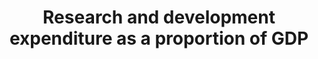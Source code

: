 ---
actual_indicator_available: Research and development expenditure as a proportion of
  GDP
actual_indicator_available_description: As stated
comments_and_limitations: This indicator is widely used around the world as a comparative
  metric for national R&D intensity
computation_units: percent
data_non_statistical: false
date_metadata_updated: '2017-10-19'
date_of_national_source_publication: Latest data is October 2017
disaggregation_categories: Some disaggregation of the indicator is available by R&D
  performers and sources of R&D funding.
disaggregation_geography: Some disaggregation of the indicator by U.S. geographic
  regions (mainly, states) is available.
goal_meta_link: http://unstats.un.org/sdgs/files/metadata-compilation/Metadata-Goal-9.pdf
graph: longitudinal
graph_title: US research and development expenditure as a proportion of GDP
graph_type: line
has_metadata: true
indicator: 9.5.1
indicator_definition: The OECD Frascati Manual provides the relevant definitions for
  research and experimental development, gross domestic expenditure on R&D and researchers.
  Research and experimental development (R&D) comprise creative work undertaken on
  a systematic basis in order to increase the stock of knowledge, including knowledge
  of man, culture and society, and the use of this stock of knowledge to devise new
  applications. (FM '63) Intramural expenditures are all expenditures for R&D performed
  within a statistical unit or sector of the economy during a specific period, whatever
  the source of funds. (FM '358) Researchers are professionals engaged in the conception
  or creation of new knowledge, products, processes, methods and systems and also
  in the management of the projects concerned. (FM '301) Although an OECD manual,
  the application is global. The Frascati Manual is currently under revision, with
  the next edition to be released in October 2015. The new edition of the Manual will
  be a truly global manual. There will be some changes to the definitions provided
  above, but these are not substantial.
indicator_name: Research and development expenditure as a proportion of GDP
indicator_sort_order: 09-05-01
indicator_variable: rd_aspct_gdp
international_and_national_references: See above National Patterns URL
layout: indicator
national_geographical_coverage: United States
periodicity: Annual
permalink: /9-5-1/
published: true
rationale_interpretation: The indicator is a direct measure of R&D spending referred
  to in the target.
reporting_status: complete
sdg_goal: 9
source_active_1: true
source_agency_staff_email_1: mboroush@nsf.gov
source_agency_staff_name_1: Mark Boroush
source_agency_survey_dataset_1: National Science Foundation, National Center for Science
  and Engineering Statistics, National Patterns of R&D Resources (annual series)
source_notes_1: null
source_title_1: null
source_url_1: http://www.nsf.gov/statistics/natlpatterns/
target: Enhance scientific research, upgrade the technological capabilities of industrial
  sectors in all countries, in particular developing countries, including, by 2030,
  encouraging innovation and substantially increasing the number of research and development
  workers per 1 million people and public and private research and development spending.
target_id: '9.5'
time_period: U.S. data for this indicator is available for 1953 to present.  The most
  recent year avaiable in published data is 2015.
title: Research and development expenditure as a proportion of GDP
un_custodial_agency: UNESCO-UIS
un_designated_tier: '1'
us_method_of_computation: Data on national R&D expenditures (dollars) divided by data
  on gross domestic product (dollars)
variable_description: null
variable_notes: null
---